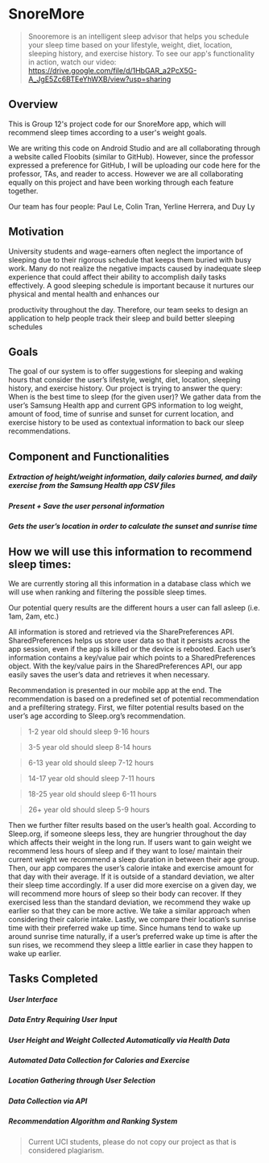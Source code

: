 # SnoreMore
> Snooremore is an intelligent sleep advisor that helps you schedule your sleep time based on your lifestyle, weight, diet, location, sleeping history, and exercise history.
To see our app's functionality in action, watch our video: https://drive.google.com/file/d/1HbGAR_a2PcX5G-A_JgE5Zc6BTEeYhWXB/view?usp=sharing

## Overview
This is Group 12's project code for our SnoreMore app, which will recommend sleep times according to a user's weight goals.

We are writing this code on Android Studio and are all collaborating through a website called Floobits (similar to GitHub). However, since the professor expressed a 
preference for GitHub, I will be uploading our code here for the professor, TAs, and reader to access. However we are all collaborating equally on this project and
have been working through each feature together.

Our team has four people: Paul Le, Colin Tran, Yerline Herrera, and Duy Ly


## Motivation

University students and wage-earners often neglect the importance of sleeping due to their rigorous schedule that keeps them buried with busy work. Many do not realize the negative impacts caused by inadequate sleep experience that could affect their ability to accomplish daily tasks effectively. A good sleeping schedule is important because it nurtures our physical and mental health and enhances our

productivity throughout the day. Therefore, our team seeks to design an application to help people track their sleep and build better sleeping schedules 


## Goals

The goal of our system is to offer suggestions for sleeping and waking hours that consider the user’s lifestyle, weight, diet, location, sleeping history, and exercise history. Our project is trying to answer the query: When is the best time to sleep (for the given user)? We gather data from the user’s Samsung Health app and current GPS information to log weight, amount of food, time of sunrise and sunset for current location, and exercise history to be used as contextual information to back our sleep recommendations. 


## Component and Functionalities

##### Extraction of height/weight information, daily calories burned, and daily exercise from the Samsung Health app CSV files

##### Present + Save the user personal information

##### Gets the user’s location in order to calculate the sunset and sunrise time 


## How we will use this information to recommend sleep times:

We are currently storing all this information in a database class which we will use when ranking and filtering the possible sleep times.

Our potential query results are the different hours a user can fall asleep (i.e. 1am, 2am, etc.)

All information is stored and retrieved via the SharePreferences API. SharedPreferences helps us store user data so that it persists across the app session, even if the app is killed or the device is rebooted. Each user’s information contains a key/value pair which points to a SharedPreferences object. With the key/value pairs in the SharedPreferences API, our app easily saves the user’s data and retrieves it when necessary.  

Recommendation is presented in our mobile app at the end. The recommendation is based on a predefined set of potential recommendation and a prefiltering strategy. First, we filter potential results based on the user’s age according to Sleep.org’s recommendation.  

> 1-2 year old should sleep 9-16 hours 

> 3-5 year old should sleep 8-14 hours 

> 6-13 year old should sleep 7-12 hours 

> 14-17 year old should sleep 7-11 hours 

> 18-25 year old should sleep 6-11 hours 

> 26+ year old should sleep 5-9 hours 

Then we further filter results based on the user’s health goal. According to Sleep.org, if someone sleeps less, they are hungrier throughout the day which affects their weight in the long run. If users want to gain weight we recommend less hours of sleep and if they want to lose/ maintain their current weight we recommend a sleep duration in between their age group. Then, our app compares the user’s calorie intake and exercise amount for that day with their average. If it is outside of a standard deviation, we alter their sleep time accordingly. If a user did more exercise on a given day, we will recommend more hours of sleep so their body can recover. If they exercised less than the standard deviation, we recommend they wake up earlier so that they can be more active. We take a similar approach when considering their calorie intake. Lastly, we compare their location’s sunrise time with their preferred wake up time. Since humans tend to wake up around sunrise time naturally, if a user’s preferred wake up time is after the sun rises, we recommend they sleep a little earlier in case they happen to wake up earlier. 


## Tasks Completed

##### User Interface

##### Data Entry Requiring User Input

##### User Height and Weight Collected Automatically via Health Data

##### Automated Data Collection for Calories and Exercise

##### Location Gathering through User Selection

##### Data Collection via API

##### Recommendation Algorithm and Ranking System

> Current UCI students, please do not copy our project as that is considered plagiarism.

